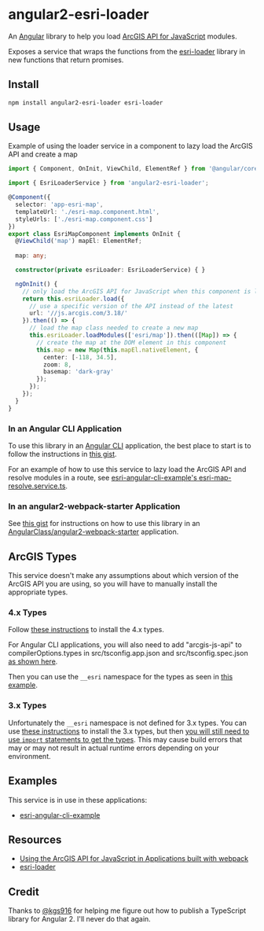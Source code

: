 # angular2-esri-loader
An [Angular](https://angular.io/) library to help you load [ArcGIS API for JavaScript](https://developers.arcgis.com/javascript/) modules. 

Exposes a service that wraps the functions from the [esri-loader](https://github.com/tomwayson/esri-loader) library in new functions that return promises. 

## Install
```bash
npm install angular2-esri-loader esri-loader
```

## Usage
Example of using the loader service in a component to lazy load the ArcGIS API and create a map

```ts
import { Component, OnInit, ViewChild, ElementRef } from '@angular/core';

import { EsriLoaderService } from 'angular2-esri-loader';

@Component({
  selector: 'app-esri-map',
  templateUrl: './esri-map.component.html',
  styleUrls: ['./esri-map.component.css']
})
export class EsriMapComponent implements OnInit {
  @ViewChild('map') mapEl: ElementRef;
  
  map: any;

  constructor(private esriLoader: EsriLoaderService) { }

  ngOnInit() {
    // only load the ArcGIS API for JavaScript when this component is loaded
    return this.esriLoader.load({
      // use a specific version of the API instead of the latest
      url: '//js.arcgis.com/3.18/'
    }).then(() => {
      // load the map class needed to create a new map
      this.esriLoader.loadModules(['esri/map']).then(([Map]) => {
        // create the map at the DOM element in this component
        this.map = new Map(this.mapEl.nativeElement, {
          center: [-118, 34.5],
          zoom: 8,
          basemap: 'dark-gray'
        });
      });
    });
  }
}
```

### In an Angular CLI Application

To use this library in an [Angular CLI](https://github.com/angular/angular-cli) application, the best place to start is to follow the instructions in [this gist](https://gist.github.com/tomwayson/e6260adfd56c2529313936528b8adacd).

For an example of how to use this service to lazy load the ArcGIS API and resolve modules in a route, see 
[esri-angular-cli-example's esri-map-resolve.service.ts](https://github.com/tomwayson/esri-angular-cli-example/blob/ab4540912904cf78ccfd904fb3bfa4c69b4aa1da/src/app/esri-map/esri-map-resolve.service.ts).

### In an angular2-webpack-starter Application

See [this gist](https://gist.github.com/jwasilgeo/00855ee002aca822e33abd8a7a031f56) for instructions on how to use this library in an [AngularClass/angular2-webpack-starter](https://github.com/AngularClass/angular2-webpack-starter) application.

## ArcGIS Types
This service doesn't make any assumptions about which version of the ArcGIS API you are using, so you will have to manually install the appropriate types.

### 4.x Types
Follow [these instructions](https://github.com/Esri/jsapi-resources/tree/master/4.x/typescript) to install the 4.x types.

For Angular CLI applications, you will also need to add "arcgis-js-api" to compilerOptions.types in src/tsconfig.app.json and src/tsconfig.spec.json [as shown here](https://gist.github.com/tomwayson/e6260adfd56c2529313936528b8adacd#adding-the-arcgis-api-for-javascript-types).

Then you can use the `__esri` namespace for the types as seen in [this example](https://github.com/kgs916/angular2-esri4-components/blob/68861b286fd3a4814c495c2bd723e336e917ced2/src/lib/esri4-map/esri4-map.component.ts#L20-L26).

### 3.x Types
Unfortunately the `__esri` namespace is not defined for 3.x types. You can use [these instructions](https://github.com/Esri/jsapi-resources/tree/master/3.x/typescript) to install the 3.x types, but then [you will still need to use `import` statements to get the types](https://github.com/Esri/jsapi-resources/issues/60). This may cause build errors that may or may not result in actual runtime errors depending on your environment.

## Examples
This service is in use in these applications:
- [esri-angular-cli-example](https://github.com/tomwayson/esri-angular-cli-example)

## Resources
* [Using the ArcGIS API for JavaScript in Applications built with webpack](http://tomwayson.com/2016/11/27/using-the-arcgis-api-for-javascript-in-applications-built-with-webpack/)
* [esri-loader](https://github.com/tomwayson/esri-loader)

## Credit
Thanks to [@kgs916](https://github.com/kgs916) for helping me figure out how to publish a TypeScript library for Angular 2. I'll never do that again.
